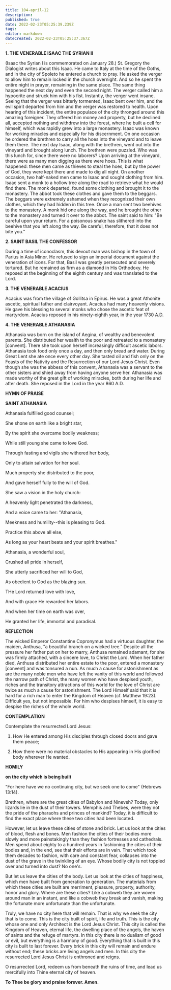 ```yaml
---
title: 104-april-12
description: 
published: true
date: 2022-02-23T05:25:39.239Z
tags: 
editor: markdown
dateCreated: 2022-02-23T05:25:37.367Z
---
```



**1. THE VENERABLE ISAAC THE SYRIAN II**

(Isaac the Syrian I is commemorated on January 28.) St. Gregory the Dialogist writes about this Isaac. He came to Italy at the time of the Goths, and in the city of Spoleto he entered a church to pray. He asked the verger to allow him to remain locked in the church overnight. And so he spent the entire night in prayer, remaining in the same place. The same thing happened the next day and even the second night. The verger called him a hypocrite and struck him with his fist. Instantly, the verger went insane. Seeing that the verger was bitterly tormented, Isaac bent over him, and the evil spirit departed from him and the verger was restored to health. Upon hearing of this incident, the entire populace of the city thronged around this amazing foreigner. They offered him money and property, but he declined all, accepted nothing and withdrew into the forest, where he built a cell for himself, which was rapidly grew into a large monastery. Isaac was known for working miracles and especially for his discernment. On one occasion he ordered the brethren to carry all the hoes into the vineyard and to leave them there. The next day Isaac, along with the brethren, went out into the vineyard and brought along lunch. The brethren were puzzled. Who was this lunch for, since there were no laborers? Upon arriving at the vineyard, there were as many men digging as there were hoes. This is what happened: these men came as thieves to steal the hoes, but by the power of God, they were kept there and made to dig all night. On another occasion, two half-naked men came to Isaac and sought clothing from him. Isaac sent a monk to a hollow tree along the road to retrieve what he would find there. The monk departed, found some clothing and brought it to the monastery. The abbot took these clothes and gave them to the beggars. The beggars were extremely ashamed when they recognized their own clothes, which they had hidden in this tree. Once a man sent two beehives to the monastery. A monk hid one along the way, and he brought the other to the monastery and turned it over to the abbot. The saint said to him: "Be careful upon your return. For a poisonous snake has slithered into the beehive that you left along the way. Be careful, therefore, that it does not bite you."

**2. SAINT BASIL THE CONFESSOR**

During a time of iconoclasm, this devout man was bishop in the town of Parius in Asia Minor. He refused to sign an imperial document against the veneration of icons. For that, Basil was greatly persecuted and severely tortured. But he remained as firm as a diamond in His Orthodoxy. He reposed at the beginning of the eighth century and was translated to the Lord.

**3. THE VENERABLE ACACIUS**

Acacius was from the village of Gollitsa in Epirus. He was a great Athonite ascetic, spiritual father and clairvoyant. Acacius had many heavenly visions. He gave his blessing to several monks who chose the ascetic feat of martyrdom. Acacius reposed in his ninety-eighth year, in the year 1730 A.D.

**4. THE VENERABLE ATHANASIA**

Athanasia was born on the island of Aegina, of wealthy and benevolent parents. She distributed her wealth to the poor and retreated to a monastery [convent]. There she took upon herself increasingly difficult ascetic labors. Athanasia took food only once a day, and then only bread and water. During Great Lent she ate once every other day. She tasted oil and fish only on the Feasts of the Nativity and the Resurrection of our Lord Jesus Christ. Even though she was the abbess of this convent, Athanasia was a servant to the other sisters and shied away from having anyone serve her. Athanasia was made worthy of the great gift of working miracles, both during her life and after death. She reposed in the Lord in the year 860 A.D.



**HYMN OF PRAISE**

**SAINT ATHANASIA**

 Athanasia fulfilled good counsel;

She shone on earth like a bright star,

By the spirit she overcame bodily weakness;

While still young she came to love God.

Through fasting and vigils she withered her body,

Only to attain salvation for her soul.

 Much property she distributed to the poor,

And gave herself fully to the will of God.

 She saw a vision in the holy church:

A heavenly light penetrated the darkness,

And a voice came to her:  "Athanasia,

Meekness and humility--this is pleasing to God.

Practice this above all else,

As long as your heart beats and your spirit breathes."

Athanasia, a wonderful soul,

Crushed all pride in herself,

She utterly sacrificed her will to God,

As obedient to God as the blazing sun.

THe Lord returned love with love,

And with grace He rewarded her labors.

And when her time on earth was over,

He granted her life, immortal and paradisal.



**REFLECTION**

The wicked Emperor Constantine Copronymus had a virtuous daughter, the maiden, Anthusa, "a beautiful branch on a wicked tree." Despite all the pressure her father put on her to marry, Anthusa remained adamant, for she was firmly attached, with a sincere love, to Christ the Lord. When her father died, Anthusa distributed her entire estate to the poor, entered a monastery [convent] and was tonsured a nun. As much a cause for astonishment as are the many noble men who have left the vanity of this world and followed the narrow path of Christ, the many women who have despised youth, riches and the transitory attractions of this world for the love of Christ are twice as much a cause for astonishment. The Lord Himself said that it is hard for a rich man to enter the Kingdom of Heaven (cf. Matthew 19:23). Difficult yes, but not impossible. For him who despises himself, it is easy to despise the riches of the whole world.


**CONTEMPLATION**

Contemplate the resurrected Lord Jesus:

1.  How He entered among His disciples through closed doors and gave them peace;

1.  How there were no material obstacles to His appearing in His glorified body wherever He wanted.


**HOMILY**

**on the city which is being built**

"For here have we no continuing city, but we seek one to come" (Hebrews 13:14).

Brethren, where are the great cities of Babylon and Nineveh? Today, only lizards lie in the dust of their towers. Memphis and Thebes, were they not the pride of the pharaohs and princes of mankind? Today, it is difficult to find the exact place where these two cities had been located.

However, let us leave these cities of stone and brick. Let us look at the cities of blood, flesh and bones. Men fashion the cities of their bodies more slowly and more painstakingly than they fashion fortresses and cathedrals. Men spend about eighty to a hundred years in fashioning the cities of their bodies and, in the end, see that their efforts are in vain. That which took them decades to fashion, with care and constant fear, collapses into the dust of the grave in the twinkling of an eye. Whose bodily city is not toppled over and turned into dust? No one's.

But let us leave the cities of the body. Let us look at the cities of happiness, which men have built from generation to generation. The materials from which these cities are built are merriment, pleasure, property, authority, honor and glory. Where are these cities? Like a cobweb they are woven around man in an instant, and like a cobweb they break and vanish, making the fortunate more unfortunate than the unfortunate.

Truly, we have no city here that will remain. That is why we seek the city that is to come. This is the city built of spirit, life and truth. This is the city whose one and only Architect is the Lord Jesus Christ. This city is called the Kingdom of Heaven, eternal life, the dwelling place of the angels, the haven of saints and the refuge of martyrs. In this city there is no dualism of good or evil, but everything is a harmony of good. Everything that is built in this city is built to last forever. Every brick in this city will remain and endure without end; these bricks are living angels and men. In this city the resurrected Lord Jesus Christ is enthroned and reigns.

O resurrected Lord, redeem us from beneath the ruins of time, and lead us mercifully into Thine eternal city of heaven.

**To Thee be glory and praise forever. Amen.**
